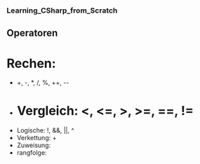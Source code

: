 ### Learning_CSharp_from_Scratch

## Operatoren
# Rechen: 
- +, -, *, /, %, ++, --
- # Vergleich: <, <=, >, >=, ==, !=
- Logische: !, &&, ||, ^
- Verkettung: +
- Zuweisung: 
- rangfolge: 
